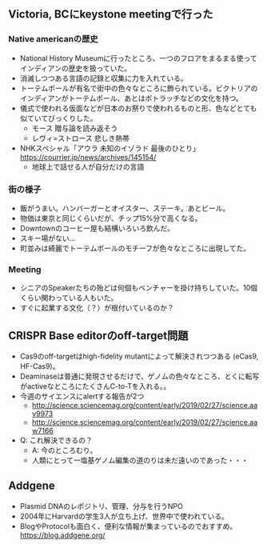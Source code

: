 ## Victoria, BCにkeystone meetingで行った
### Native americanの歴史
- National History Museumに行ったところ、一つのフロアをまるまる使ってインディアンの歴史を扱っていた。
- 消滅しつつある言語の記録と収集に力を入れている。
- トーテムポールが有名で街中の色々なところに飾られている。ビクトリアのインディアンがトーテムポール、あとはポトラッチなどの文化を持つ。
- 儀式で使われる仮面などが日本のお祭りで使われるものと形、色などとても似ていてびっくりした。
  - モース 贈与論を読み返そう
  - レヴィ=ストロース 悲しき熱帯
- NHKスペシャル「アウラ 未知のイゾラド 最後のひとり」https://courrier.jp/news/archives/145154/ 
  - 地球上で話せる人が自分だけの言語

### 街の様子
- 飯がうまい。ハンバーガーとオイスター、ステーキ。あとビール。
- 物価は東京と同じくらいだが、チップ15%分で高くなる。
- Downtownのコーヒー屋も結構いろいろ飲んだ。
- スキー場がない...
- 町並みは綺麗でトーテムポールのモチーフが色々なところに出現してた。

### Meeting
- シニアのSpeakerたちの殆どは何個もベンチャーを掛け持ちしていた。10個くらい関わっている人もいた。
- すぐに起業する文化（？）が根付いているのか？

## CRISPR Base editorのoff-target問題
- Cas9のoff-targetはhigh-fidelity mutantによって解決されつつある (eCas9, HF-Cas9)。
- Deaminaseは普通に発現させるだけで、ゲノムの色々なところ、とくに転写がactiveなところにたくさんC-to-Tを入れる。。
- 今週のサイエンスにalertする報告が2つ
  - http://science.sciencemag.org/content/early/2019/02/27/science.aav9973
  - http://science.sciencemag.org/content/early/2019/02/27/science.aaw7166
- Q: これ解決できるの？
  - A: 今のところむり。
  - 人類にとって一塩基ゲノム編集の道のりは未だ遠いのであった・・・

## Addgene
- Plasmid DNAのレポジトリ、管理、分与を行うNPO
- 2004年にHarvardの学生3人が立ち上げ、世界中で使われている。
- BlogやProtocolも面白く、便利な情報が集まっているのでおすすめ。https://blog.addgene.org/
